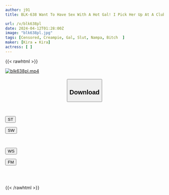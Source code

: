 ```yaml
---
author: j91
title: BLK-638 Want To Have Sex With A Hot Gal! I Pick Her Up At A Club, Take Her To A Hotel, And Fuck Her Raw! Tipsy Rodeo Cowgirl Position Until The Dick Is Empty Until Morning And Continuous Creampie

url: /v/blk638pl
date: 2024-04-12T01:28:00Z
image: "blk638pl.jpg"
tags: [Censored, Creampie, Gal, Slut, Nampa, Bitch	]
maker: [Kira ★ Kira]
actress: [ ]
---
```



{{< rawhtml >}}

<div class="video" data-videoid="kKAY6G2gmqtOML2">
    <a href="javascript:;">
        <img src="/v/blk638pl/blk638pl.jpg" width="WIDTH" height="HEIGHT" alt="blk638pl.mp4" loading="lazy">
    </a>
</div>

<script type="text/javascript" src="https://j91.asia/asset/on-demand-st.js"></script>

<br>
  <link rel="stylesheet" href="https://j91.asia/asset/bs5.css">
  
  <center>
  <button class="btn btn-primary" type="button" data-bs-toggle="collapse" data-bs-target=".multi-collapse" aria-expanded="false" aria-controls="multiCollapseExample1 multiCollapseExample2"><h2>Download</h2></button></center>
</p>
<div class="row">
  <div class="col">
    <div class="collapse multi-collapse" id="multiCollapseExample1">
      <div class="card card-body">
	      	      <br>
<div class="buttons">  
<p><a href="https://streamtape.to/v/kKAY6G2gmqtOML2" target="_blank"><button class="btn-hover color-3"><i class="fa fa-download"></i> ST</button></a></p>
<p><a href="https://asnwish.com/u9o45xal1igr" target="_blank"><button class="btn-hover color-2"><i class="fa fa-download"></i> SW</button></a></p></div>
    </div>
  </div>
</div>
  <div class="col">
    <div class="collapse multi-collapse" id="multiCollapseExample2">
      <div class="card card-body">
	      <br>
<div class="buttons">
<p><a href="https://wolfstream.tv/rku5ctjqdvf7"><button class="btn-hover color-9"><i class="fa fa-download"></i> WS</button></a></p>
<p><a href="https://filemoon.sx/d/jjrxnkhp93fx"><button class="btn-hover color-8"><i class="fa fa-download"></i> FM</button></a></p></div>
<br><br>
      </div>
    </div>
  </div>
</div>

{{< /rawhtml >}}